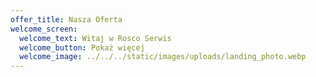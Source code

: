 ```yaml
---
offer_title: Nasza Oferta
welcome_screen:
  welcome_text: Witaj w Rosco Serwis
  welcome_button: Pokaż więcej
  welcome_image: ../../../static/images/uploads/landing_photo.webp
---
```


